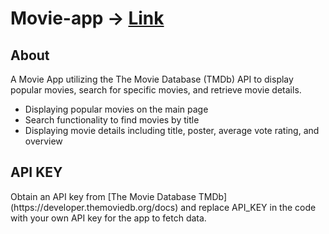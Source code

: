 # Movie-app -> [Link](https://movie-app-playful.netlify.app/)
<h2> About </h2>
<p> A Movie App utilizing the The Movie Database (TMDb) API to display popular movies, search for specific movies, and retrieve movie details.</p>

<ul>
  <li> Displaying popular movies on the main page</li>
  <li>Search functionality to find movies by title</li>
  <li>Displaying movie details including title, poster, average vote rating, and overview</li>
</ul>

<h2> API KEY </h2>
<p> Obtain an API key from [The Movie Database TMDb](https://developer.themoviedb.org/docs) and replace API_KEY in the code with your own API key for the app to fetch data.</p>


